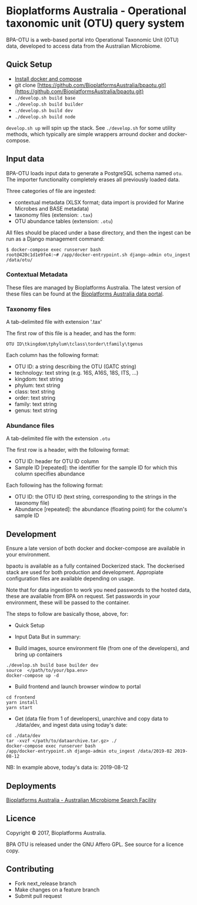 # Bioplatforms Australia - Operational taxonomic unit (OTU) query system

BPA-OTU is a web-based portal into Operational Taxonomic Unit (OTU) data, developed to access data from the Australian Microbiome.

## Quick Setup

* [Install docker and compose](https://docs.docker.com/compose/install/)
* git clone [https://github.com/BioplatformsAustralia/bpaotu.git](https://github.com/BioplatformsAustralia/bpaotu.git)
* `./develop.sh build base`
* `./develop.sh build builder`
* `./develop.sh build dev`
* `./develop.sh build node`

`develop.sh up` will spin up the stack. See `./develop.sh` for some utility methods, which typically are simple
wrappers arround docker and docker-compose.

## Input data

BPA-OTU loads input data to generate a PostgreSQL schema named `otu`. The importer functionality completely
erases all previously loaded data.

Three categories of file are ingested:

* contextual metadata (XLSX format; data import is provided for Marine Microbes and BASE metadata)
* taxonomy files (extension: `.tax`)
* OTU abundance tables (extension: `.otu`)

All files should be placed under a base directory, and then the ingest can be run as a Django management command:

```console
$ docker-compose exec runserver bash
root@420c1d1e9fe4:~# /app/docker-entrypoint.sh django-admin otu_ingest /data/otu/
```

### Contextual Metadata

These files are managed by Bioplatforms Australia. The latest version of these files can be found at the
[Bioplatforms Australia data portal](https://data.bioplatforms.com).

### Taxonomy files

A tab-delimited file with extension '.tax'

The first row of this file is a header, and has the form:

```tsv
OTU ID\tkingdom\tphylum\tclass\torder\tfamily\tgenus
```

Each column has the following format:

* OTU ID: a string describing the OTU (GATC string)
* technology: text string (e.g. 16S, A16S, 18S, ITS, ...)
* kingdom: text string
* phylum: text string
* class: text string
* order: text string
* family: text string
* genus: text string

### Abundance files

A tab-delimited file with the extension `.otu`

The first row is a header, with the following format:

* OTU ID: header for OTU ID column
* Sample ID [repeated]: the identifier for the sample ID for which this column specifies abundance

Each following has the following format:

* OTU ID: the OTU ID (text string, corresponding to the strings in the taxonomy file)
* Abundance [repeated]: the abundance (floating point) for the column's sample ID

## Development

Ensure a late version of both docker and docker-compose are available in your environment.

bpaotu is available as a fully contained Dockerized stack. The dockerised stack are used for both production
and development. Appropiate configuration files are available depending on usage.

Note that for data ingestion to work you need passwords to the hosted data, these are available from BPA on request.
Set passwords in your environment, these will be passed to the container.

The steps to follow are basically those, above, for:
* Quick Setup
* Input Data
But in summary:

* Build images, source environment file (from one of the developers), and bring up containers
```
./develop.sh build base builder dev
source  </path/to/your/bpa.env>
docker-compose up -d
```
* Build frontend and launch browser window to portal
```
cd frontend
yarn install
yarn start
```
* Get (data file from 1 of developers), unarchive and copy data to ./data/dev, and ingest data using today's date:
```
cd ./data/dev
tar -xvzf </path/to/dataarchive.tar.gz> ./
docker-compose exec runserver bash
/app/docker-entrypoint.sh django-admin otu_ingest /data/2019-02 2019-08-12
```
NB: In example above, today's data is: 2019-08-12

## Deployments

[Bioplatforms Australia - Australian Microbiome Search Facility](https://data.bioplatforms.com/bpa/otu/)

## Licence

Copyright &copy; 2017, Bioplatforms Australia.

BPA OTU is released under the GNU Affero GPL. See source for a licence copy.

## Contributing

* Fork next_release branch
* Make changes on a feature branch
* Submit pull request
